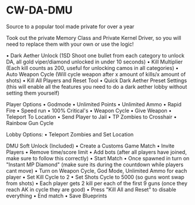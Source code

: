 # CW-DA-DMU
Source to a popular tool made private for over a year

Took out the private Memory Class and Private Kernel Driver, so you will need to replace them with your own or use the logic!


• Dark Aether Unlock (1SD Shoot one bullet from each category to unlock DA, all gold viper/diamond unlocked in under 10 seconds)
• Kill Multiplier (Each kill counts as 200, useful for unlocking camos in all categories)
• Auto Weapon Cycle (Will cycle weapon after x amount of kills/x amount of shots)
• Kill All Players and Reset Tool
• Quick Dark Aether Preset Settings (this will enable all the features you need to do a dark aether lobby without setting them yourself)

Player Options
• Godmode
• Unlimited Points
• Unlimited Ammo
• Rapid Fire
• Speed run
• 100% Critical's
• Weapon Cycle
• Give Weapon
• Teleport To Location
• Send Player to Jail
• TP Zombies to Crosshair
• Rainbow Gun Cycle

Lobby Options:
• Teleport Zombies and Set Location

DMU Soft Unlock (Included)
• Create a Customs Game Match
• Invite Players
• Remove time/score limit
• Add bots (after all players have joined, make sure to follow this correctly)
• Start Match
• Once spawned in turn on "Instant MP Diamond" (make sure its during the countdown while players cant move)
• Turn on Weapon Cycle, God Mode, Unlimited Ammo for each player
• Set Kill Cycle to 2
• Set Shots Cycle to 5000 (so guns wont swap from shots)
• Each player gets 2 kill per each of the first 9 guns (once they reach AK in cycle they are good)
• Press "Kill All and Reset" to disable everything
• End match
• Save Blueprints
